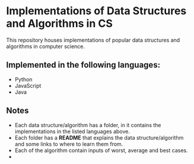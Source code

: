 # Implementations of Data Structures and Algorithms in CS

This repository houses implementations of popular data structures and algorithms in computer science.

## Implemented in the following languages:
- Python
- JavaScript
- Java

## Notes

- Each data structure/algorithm has a folder, in it contains the implementations in the listed languages above.
- Each folder has a **README** that explains the data structure/algorithm and some links to where to learn them from.
- Each of the algorithm contain inputs of worst, average and best cases.
- 
